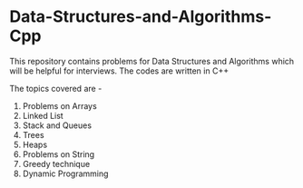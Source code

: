 # Data-Structures-and-Algorithms-Cpp
This repository contains problems for Data Structures and Algorithms which will be helpful for interviews. The codes are written in C++

The topics covered are - 
1. Problems on Arrays
2. Linked List
3. Stack and Queues
4. Trees
5. Heaps
6. Problems on String
7. Greedy technique
8. Dynamic Programming
